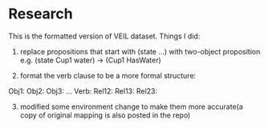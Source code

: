 # Research

This is the formatted version of VEIL dataset. Things I did:

1. replace propositions that start with (state ...) with two-object proposition e.g. (state Cup1 water)  ->  (Cup1 HasWater)

2. format the verb clause to be a more formal structure:

  Obj1:
  Obj2:
  Obj3:
  ...
  Verb:
  Rel12:
  Rel13:
  Rel23:
  
3. modified some environment change to make them more accurate(a copy of original mapping is also posted in the repo)

